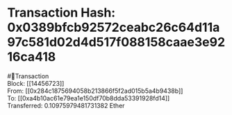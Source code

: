 
Transaction Hash: 0x0389bfcb92572ceabc26c64d11a97c581d02d4d517f088158caae3e9216ca418
====================================================================================
  
#💸Transaction  
Block: [[14456723]]  
From: [[0x284c1875694058b213866f5f2ad015b5a4b9438b]]  
To: [[0xa4b10ac61e79ea1e150df70b8dda53391928fd14]]  
Transferred: 0.10975979481731382 Ether